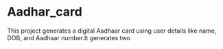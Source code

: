 # Aadhar_card
This project generates a digital Aadhaar card using user details like name, DOB, and Aadhaar number.It generates two

